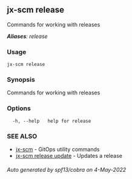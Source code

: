 ## jx-scm release

Commands for working with releases

***Aliases**: release*

### Usage

```
jx-scm release
```

### Synopsis

Commands for working with releases

### Options

```
  -h, --help   help for release
```

### SEE ALSO

* [jx-scm](jx-scm.md)	 - GitOps utility commands
* [jx-scm release update](jx-scm_release_update.md)	 - Updates a release

###### Auto generated by spf13/cobra on 4-May-2022
